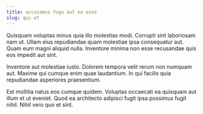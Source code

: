 ```yaml
---
title: accusamus fuga aut ea esse
slug: qui et
---
```


Quisquam voluptas minus quia illo molestias modi. Corrupti sint laboriosam nam ut. Ullam eius repudiandae quam molestiae ipsa consequatur aut. Quam eum magni aliquid nulla. Inventore minima non esse recusandae quis eos impedit aut sint.

Inventore aut molestiae iusto. Dolorem tempora velit rerum non numquam aut. Maxime qui cumque enim quae laudantium. In qui facilis quia repudiandae asperiores praesentium.

Est mollitia natus eos cumque quidem. Voluptas occaecati ea quisquam aut illum et ut eveniet. Quod ea architecto adipisci fugit ipsa possimus fugit nihil. Nihil vero quo et sint.
